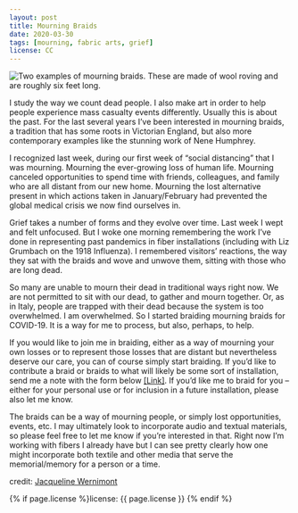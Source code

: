 ```yaml
---
layout: post
title: Mourning Braids
date: 2020-03-30
tags: [mourning, fabric arts, grief]
license: CC
---
```


![Two examples of mourning braids. These are made of wool roving and are roughly six feet long.]({{site.baseurl}}/assets/img/2020-03-30-mourning-braids.jpg)


I study the way we count dead people. I also make art in order to help people experience mass casualty events differently. Usually this is about the past. For the last several years I’ve been interested in mourning braids, a tradition that has some roots in Victorian England, but also more contemporary examples like the stunning work of Nene Humphrey.

I recognized last week, during our first week of “social distancing” that I was mourning. Mourning the ever-growing loss of human life. Mourning canceled opportunities to spend time with friends, colleagues, and family who are all distant from our new home. Mourning the lost alternative present in which actions taken in January/February had prevented the global medical crisis we now find ourselves in.

Grief takes a number of forms and they evolve over time. Last week I wept and felt unfocused. But I woke one morning remembering the work I’ve done in representing past pandemics in fiber installations (including with Liz Grumbach on the 1918 Influenza). I remembered visitors’ reactions, the way they sat with the braids and wove and unwove them, sitting with those who are long dead.

So many are unable to mourn their dead in traditional ways right now. We are not permitted to sit with our dead, to gather and mourn together. Or, as in Italy, people are trapped with their dead because the system is too overwhelmed. I am overwhelmed. So I started braiding mourning braids for COVID-19. It is a way for me to process, but also, perhaps, to help.

If you would like to join me in braiding, either as a way of mourning your own losses or to represent those losses that are distant but nevertheless deserve our care, you can of course simply start braiding. If you’d like to contribute a braid or braids to what will likely be some sort of installation, send me a note with the form below [[Link]](http://jwernimont.com/mourning-braids/). If you’d like me to braid for you – either for your personal use or for inclusion in a future installation, please also let me know.

The braids can be a way of mourning people, or simply lost opportunities, events, etc. I may ultimately look to incorporate audio and textual materials, so please feel free to let me know if you’re interested in that. Right now I’m working with fibers I already have but I can see pretty clearly how one might incorporate both textile and other media that serve the memorial/memory for a person or a time.

credit: [Jacqueline Wernimont](http://jwernimont.com/mourning-braids/)

{% if page.license %}license: {{ page.license }} {% endif %}

